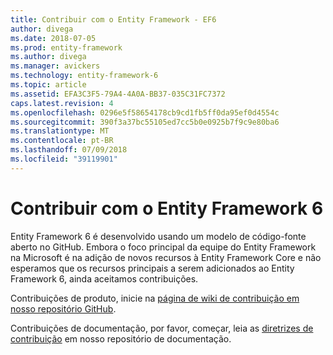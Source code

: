 ```yaml
---
title: Contribuir com o Entity Framework - EF6
author: divega
ms.date: 2018-07-05
ms.prod: entity-framework
ms.author: divega
ms.manager: avickers
ms.technology: entity-framework-6
ms.topic: article
ms.assetid: EFA3C3F5-79A4-4A0A-BB37-035C31FC7372
caps.latest.revision: 4
ms.openlocfilehash: 0296e5f58654178cb9cd1fb5ff0da95ef0d4554c
ms.sourcegitcommit: 390f3a37bc55105ed7cc5b0e0925b7f9c9e80ba6
ms.translationtype: MT
ms.contentlocale: pt-BR
ms.lasthandoff: 07/09/2018
ms.locfileid: "39119901"
---
```

# <a name="contribute-to-entity-framework-6"></a>Contribuir com o Entity Framework 6
Entity Framework 6 é desenvolvido usando um modelo de código-fonte aberto no GitHub. Embora o foco principal da equipe do Entity Framework na Microsoft é na adição de novos recursos à Entity Framework Core e não esperamos que os recursos principais a serem adicionados ao Entity Framework 6, ainda aceitamos contribuições.

Contribuições de produto, inicie na [página de wiki de contribuição em nosso repositório GitHub](https://github.com/aspnet/EntityFramework6/wiki/Contributing).

Contribuições de documentação, por favor, começar, leia as [diretrizes de contribuição](https://github.com/aspnet/EntityFramework.Docs/blob/master/CONTRIBUTING.md) em nosso repositório de documentação.
